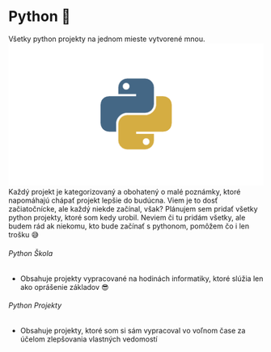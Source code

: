 # Python 🐍

Všetky python projekty na jednom mieste vytvorené mnou.
![Python-logo](/images/pythonimg.png)
Každý projekt je kategorizovaný a obohatený o malé poznámky, ktoré napomáhajú chápať projekt lepšie do budúcna. Viem je to dosť začiatočnícke, ale každý niekde začínal, však? Plánujem sem pridať všetky python projekty, ktoré som kedy urobil. Neviem či tu pridám všetky, ale budem rád ak niekomu, kto bude začínať s pythonom, pomôžem čo i len trošku 😅

###### Python Škola
- Obsahuje projekty vypracované na hodinách informatiky, ktoré slúžia len ako oprášenie základov 😎

###### Python Projekty
- Obsahuje projekty, ktoré som si sám vypracoval vo voľnom čase za účelom zlepšovania vlastných vedomostí
